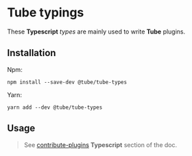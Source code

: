 # Tube typings

These **Typescript** *types* are mainly used to write **Tube** plugins.

## Installation

Npm:
```
npm install --save-dev @tube/tube-types
```

Yarn:
```
yarn add --dev @tube/tube-types
```

## Usage

> See [contribute-plugins](https://tube.docs.dingshunyu.top/contribute-plugins?id=typescript) **Typescript** section of the doc.
